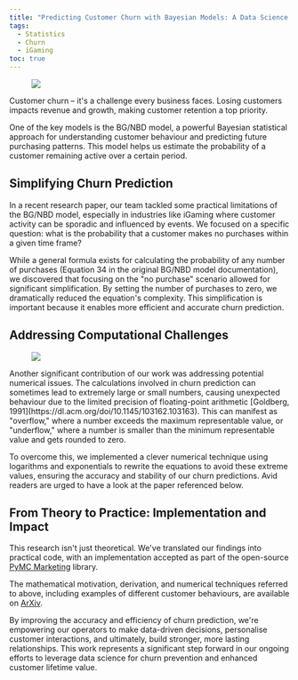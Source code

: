 ```yaml
---
title: "Predicting Customer Churn with Bayesian Models: A Data Science Team Innovation"
tags:
  - Statistics
  - Churn
  - iGaming
toc: true
---
```


<figure>
	<a href="https://images.pexels.com/photos/30767251/pexels-photo-30767251/free-photo-of-futuristic-digital-geometric-shape-with-neon-glow.jpeg?auto=compress"><img src="https://images.pexels.com/photos/30767251/pexels-photo-30767251/free-photo-of-futuristic-digital-geometric-shape-with-neon-glow.jpeg?auto=compress"></a>
</figure>
Customer churn – it's a challenge every business faces. Losing customers impacts revenue and growth, making customer retention a top priority.

One of the key models is the BG/NBD model, a powerful Bayesian statistical approach for understanding customer behaviour and predicting future purchasing patterns. This model helps us estimate the probability of a customer remaining active over a certain period.

## Simplifying Churn Prediction
In a recent research paper, our team tackled some practical limitations of the BG/NBD model, especially in industries like iGaming where customer activity can be sporadic and influenced by events. We focused on a specific question: what is the probability that a customer makes no purchases within a given time frame?

While a general formula exists for calculating the probability of any number of purchases (Equation 34 in the original BG/NBD model documentation), we discovered that focusing on the "no purchase" scenario allowed for significant simplification. By setting the number of purchases to zero, we dramatically reduced the equation's complexity. This simplification is important because it enables more efficient and accurate churn prediction.

## Addressing Computational Challenges
<figure>
	<a href="https://images.pexels.com/photos/5238079/pexels-photo-5238079.jpeg?auto=compress"><img src="https://images.pexels.com/photos/5238079/pexels-photo-5238079.jpeg?auto=compress"></a>
</figure>
Another significant contribution of our work was addressing potential numerical issues. The calculations involved in churn prediction can sometimes lead to extremely large or small numbers, causing unexpected behaviour due to the limited precision of floating-point arithmetic [Goldberg, 1991](https://dl.acm.org/doi/10.1145/103162.103163). This can manifest as "overflow," where a number exceeds the maximum representable value, or "underflow," where a number is smaller than the minimum representable value and gets rounded to zero.

To overcome this, we implemented a clever numerical technique using logarithms and exponentials to rewrite the equations to avoid these extreme values, ensuring the accuracy and stability of our churn predictions. Avid readers are urged to have a look at the paper referenced below.

## From Theory to Practice: Implementation and Impact
This research isn't just theoretical. We've translated our findings into practical code, with an implementation accepted as part of the open-source [PyMC Marketing](https://github.com/pymc-labs/pymc-marketing/releases/tag/0.11.0) library. 

The mathematical motivation, derivation, and numerical techniques referred to above, including examples of different customer behaviours, are available on [ArXiv](https://arxiv.org/abs/2502.12912).

By improving the accuracy and efficiency of churn prediction, we're empowering our operators to make data-driven decisions, personalise customer interactions, and ultimately, build stronger, more lasting relationships. This work represents a significant step forward in our ongoing efforts to leverage data science for churn prevention and enhanced customer lifetime value.

